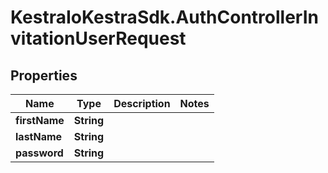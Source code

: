 # KestraIoKestraSdk.AuthControllerInvitationUserRequest

## Properties

Name | Type | Description | Notes
------------ | ------------- | ------------- | -------------
**firstName** | **String** |  | 
**lastName** | **String** |  | 
**password** | **String** |  | 


